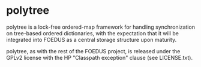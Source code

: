 # polytree

polytree is a lock-free ordered-map framework for handling synchronization 
on tree-based ordered dictionaries, with the expectation that it will be
integrated into FOEDUS as a central storage structure upon maturity.

polytree, as with the rest of the FOEDUS project,
is released under the GPLv2 license with the HP
"Classpath exception" clause (see LICENSE.txt).
